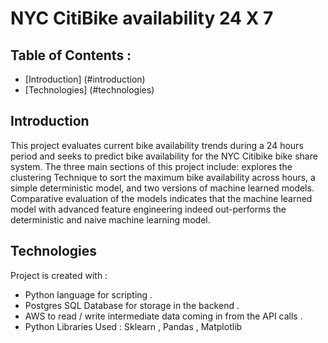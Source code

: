 # NYC CitiBike availability 24 X 7
## Table of Contents :
* [Introduction] (#introduction)
* [Technologies] (#technologies)

## Introduction
This project evaluates current bike availability trends during a 24 hours period and seeks to predict bike availability for the NYC Citibike bike share system. The three main sections of this project include: explores the clustering Technique to sort the maximum bike availability across hours, a simple deterministic model, and two versions of machine learned models. Comparative evaluation of the models indicates that the machine learned model with advanced feature engineering indeed out-performs the deterministic and naive machine learning model. 

## Technologies 
Project is created with :
* Python language for scripting .
* Postgres SQL Database for storage in the backend .
* AWS to read / write intermediate data coming in from the API calls .
* Python Libraries Used : Sklearn , Pandas , Matplotlib 



